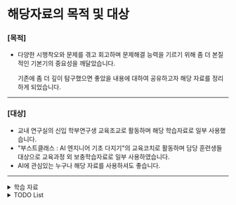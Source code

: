 # 해당자료의 목적 및 대상
### [목적]
- 다양한 시행착오와 문제를 겪고 회고하며 문제해결 능력을 기르기 위해 좀 더 본질적인 기본기의 중요성을 깨달았습니다.

    기존에 좀 더 깊이 탐구했으면 좋았을 내용에 대하여 공유하고자 해당 자료를 정리하게 되었습니다.

----

### [대상]
- 교내 연구실의 신입 학부연구생 교육조교로 활동하며 해당 학습자료로 일부 사용했습니다.
- "부스트클래스 : AI 엔지니어 기초 다지기"의 교육코치로 활동하며 담당 훈련생들 대상으로 교육과정 외 보충학습자료로 일부 사용하였습니다.
- AI에 관심있는 누구나 해당 자료를 사용하셔도 좋습니다.
---



<details>
<summary>학습 자료</summary>

## Gradient Descent : Linear Model 학습과정 이해하기

- 목표 : Gradient Descent를 이해하고 Linear Model을 통해 Weight를 Update하는 방법을 이해하기 
- [Link](Gradient_Descent)

## Backpropagation : FC Layer의 학습과정 이해하기

- 목표 : Chain Rule을 바탕으로 Forward와 Backward과정을 통하여 Weight를 Update하는 방법을 이해하기
- [Link](Backpropagation)
</details>




<details>
<summary>TODO List</summary>

- Gradient Descent 손필기 설명 보충
- Backpropagation 손필기 설명 보충
- Weight Init
- MLE
- MCMC
- Loss와 Metric의 이해
- 부동소수점의 오차

</details>



